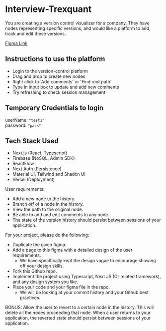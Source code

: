 # Interview-Trexquant

You are creating a version control visualizer for a company. They have nodes representing specific versions, and would like a platform to add, track and edit these versions.

[Figma Link](https://www.figma.com/design/QltcKtk1vxM7TyGjcn5kEU/Interview-Assessment-(Copy)?node-id=0-1&t=BJ4FIAA8aUXR8AUy-1)

## Instructions to use the platform
- Login to the version-control platform
- Drag and drop to create new nodes
- Right click to 'Add comments' or 'Find root path'
- Type in input box to update and add new comments
- Try refreshing to check session management

## Temporary Credentials to login
userName: `"test1"` <br/>
password: `"pass"`

## Tech Stack Used
- Next.js (React, Typescript)
- Firebase (NoSQL, Admin SDK)
- ReactFlow
- Next Auth (Persistence)
- Material UI, Tailwind and Shadcn UI
- Vercel (Deployment)

User requirements:

- Add a new node to the history.
- Branch off of a node in the history.
- View the path to the original node.
- Be able to add and edit comments to any node.
- The state of the version history should persist between sessions of your application.

For your project, please do the following:

- Duplicate the given figma.
- Add a page to this figma with a detailed design of the user requirements.
  - We have specifically kept the design vague to encourage showing off your design skills.
- Fork this Github repo.
- Implement the project using Typescript, Next JS (Or related framework), and any design system you like.
- Place your code and your figma file in the repo.
  - We will be looking at your commit history and your Github best practices.

BONUS:
Allow the user to revert to a certain node in the history. This will delete all the nodes proceeding that node. When a user returns to your application, the reverted state should persist between sessions of your application.
